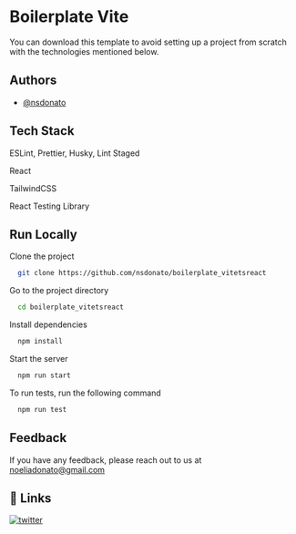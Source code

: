# Boilerplate Vite

You can download this template to avoid setting up a project from scratch with the technologies mentioned below.

## Authors

- [@nsdonato](https://www.github.com/nsdonato)

## Tech Stack

ESLint, Prettier, Husky, Lint Staged

React

TailwindCSS

React Testing Library

## Run Locally

Clone the project

```bash
  git clone https://github.com/nsdonato/boilerplate_vitetsreact
```

Go to the project directory

```bash
  cd boilerplate_vitetsreact
```

Install dependencies

```bash
  npm install
```

Start the server

```bash
  npm run start
```

To run tests, run the following command

```bash
  npm run test
```

## Feedback

If you have any feedback, please reach out to us at noeliadonato@gmail.com

## 🔗 Links

[![twitter](https://img.shields.io/badge/twitter-1DA1F2?style=for-the-badge&logo=twitter&logoColor=white)](https://twitter.com/vamoacodear)

